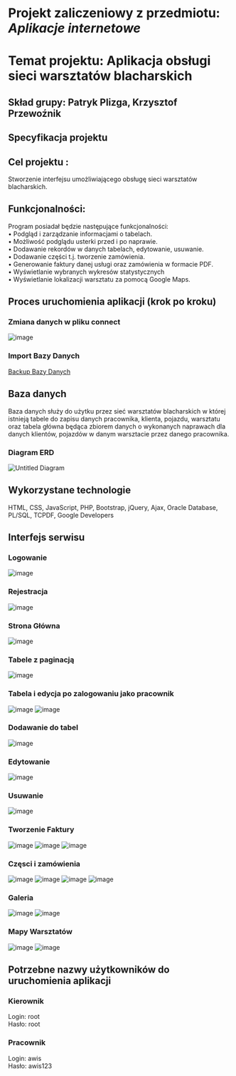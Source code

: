 # Projekt zaliczeniowy z przedmiotu: _**Aplikacje internetowe**_
# Temat projektu: Aplikacja obsługi sieci warsztatów blacharskich
## Skład grupy: Patryk Plizga, Krzysztof Przewoźnik
## Specyfikacja projektu
## Cel projektu :
Stworzenie interfejsu umożliwiającego obsługę sieci warsztatów blacharskich.<br/>

## Funkcjonalności:

Program posiadał będzie następujące funkcjonalności:<br/>
• Podgląd i zarządzanie informacjami o tabelach.<br/>
• Możliwość podglądu usterki przed i po naprawie.<br/>
• Dodawanie rekordów w danych tabelach, edytowanie, usuwanie.<br/>
• Dodawanie części t.j. tworzenie zamówienia.<br/>
• Generowanie faktury danej usługi oraz zamówienia w formacie PDF.<br/>
• Wyświetlanie wybranych wykresów statystycznych<br/>
• Wyświetlanie lokalizacji warsztatu za pomocą Google Maps.<br/>


## Proces uruchomienia aplikacji (krok po kroku)

### Zmiana danych w pliku connect
![image](https://user-images.githubusercontent.com/62017852/119684610-eee57200-be44-11eb-85b5-560802871c8d.png)

### Import Bazy Danych

[Backup Bazy Danych](https://github.com/UR-INF/20-21-ai-projekt-lab3-projekt-ai-przewoznik-plizga/blob/main/sql_BACKUP_27_05_21)


## Baza danych

Baza danych służy do użytku przez sieć warsztatów blacharskich w której istnieją tabele do zapisu danych pracownika, klienta, pojazdu, warsztatu oraz tabela główna będąca zbiorem danych o wykonanych naprawach dla danych klientów, pojazdów w danym warsztacie przez danego pracownika.<br/>

###	Diagram ERD
![Untitled Diagram](https://user-images.githubusercontent.com/59484767/119823837-8b674d00-bef5-11eb-8673-178b79d78fa0.jpg)


## Wykorzystane technologie
HTML, CSS, JavaScript, PHP, Bootstrap, jQuery, Ajax, Oracle Database, PL/SQL, TCPDF, Google Developers<br/>

## Interfejs serwisu

### Logowanie
![image](https://user-images.githubusercontent.com/62017852/119494443-99846480-bd61-11eb-8d05-ef92957b0b7e.png)

### Rejestracja
![image](https://user-images.githubusercontent.com/62017852/119686069-3fa99a80-be46-11eb-9bf5-aa4399af7210.png)


### Strona Główna
![image](https://user-images.githubusercontent.com/62017852/119648091-52f63f00-be21-11eb-8256-3471d010fc74.png)


### Tabele z paginacją
![image](https://user-images.githubusercontent.com/62017852/119494537-b28d1580-bd61-11eb-9503-25e125eeb8a6.png)

### Tabela i edycja po zalogowaniu jako pracownik
![image](https://user-images.githubusercontent.com/62017852/119496523-dc473c00-bd63-11eb-9b58-def94327dfaa.png)
![image](https://user-images.githubusercontent.com/62017852/119496572-e701d100-bd63-11eb-86b2-22be83d15ba4.png)

### Dodawanie do tabel
![image](https://user-images.githubusercontent.com/62017852/119494601-c769a900-bd61-11eb-89fb-2d309c08f797.png)

### Edytowanie
![image](https://user-images.githubusercontent.com/62017852/119494649-d4869800-bd61-11eb-9687-f51901e87499.png)

### Usuwanie
![image](https://user-images.githubusercontent.com/62017852/119494736-ec5e1c00-bd61-11eb-88c2-51c2983bc30c.png)

### Tworzenie Faktury
![image](https://user-images.githubusercontent.com/62017852/119494817-026bdc80-bd62-11eb-8aba-a94af184fd4f.png)
![image](https://user-images.githubusercontent.com/62017852/119494852-0b5cae00-bd62-11eb-94be-9197559410a2.png)
![image](https://user-images.githubusercontent.com/62017852/119494928-22030500-bd62-11eb-83d3-92c71560b905.png)

### Częsci i zamówienia
![image](https://user-images.githubusercontent.com/62017852/119495006-3941f280-bd62-11eb-98aa-e9383cb47d53.png)
![image](https://user-images.githubusercontent.com/62017852/119495062-48c13b80-bd62-11eb-8801-9b41c9f5d367.png)
![image](https://user-images.githubusercontent.com/62017852/119495159-65f60a00-bd62-11eb-96b1-8b4186939206.png)
![image](https://user-images.githubusercontent.com/62017852/119495122-5971b180-bd62-11eb-94ea-5b09c974089e.png)

### Galeria
![image](https://user-images.githubusercontent.com/62017852/119495272-89b95000-bd62-11eb-83f2-b52632604d46.png)
![image](https://user-images.githubusercontent.com/62017852/119495308-9342b800-bd62-11eb-8253-73c515a9fc93.png)

### Mapy Warsztatów
![image](https://user-images.githubusercontent.com/62017852/119495401-abb2d280-bd62-11eb-98ec-47124b96948f.png)
![image](https://user-images.githubusercontent.com/62017852/119496342-b1f57e80-bd63-11eb-8871-ab6a2c463075.png)

## Potrzebne nazwy użytkowników do uruchomienia aplikacji
### Kierownik
Login: root<br>
Hasło: root<br>

### Pracownik
Login: awis<br>
Hasło: awis123
